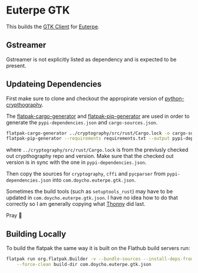# Euterpe GTK

This builds the [GTK Client](https://github.com/ironsmile/euterpe-gtk/) for [Euterpe](https://listen-to-euterpe.eu/).

## Gstreamer

Gstreamer is not explicitly listed as dependency and is expected to be present.

## Updateing Dependencies

First make sure to clone and checkout the appropirate version of
[python-crypthography](https://github.com/pyca/cryptography).

The [flatpak-cargo-generator](https://github.com/flatpak/flatpak-builder-tools/tree/master/cargo) and
[flatpak-pip-generator](https://github.com/flatpak/flatpak-builder-tools/tree/master/pip) are used
in order to generate the `pypi-dependencies.json` and `cargo-sources.json`.

```sh
flatpak-cargo-generator ../cryptography/src/rust/Cargo.lock -o cargo-sources.json
flatpak-pip-generator --requirements requirements.txt --output pypi-dependencies
```

where  `../cryptography/src/rust/Cargo.lock` is from the previusly checked out
crypthography repo and version. Make sure that the checked out version is in sync with
the one in `pypi-dependencies.json`.

Then copy the sources for `cryptography`, `cffi` and `pycparser` from `pypi-dependencies.json`
into `com.doycho.euterpe.gtk.json`.

Sometimes the build tools (such as `setuptools_rust`) may have to be updated in
`com.doycho.euterpe.gtk.json`. I have no idea how to do that correctly so I am generally
copying what [Thonny](https://github.com/flathub/org.thonny.Thonny) did last.

Pray 🙏

## Building Locally

To build the flatpak the same way it is built on the Flathub build servers run:

```sh
flatpak run org.flatpak.Builder -v --bundle-sources --install-deps-from=flathub --user \
    --force-clean build-dir com.doycho.euterpe.gtk.json
```
